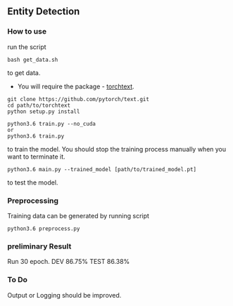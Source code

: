 ## Entity Detection

### How to use

run the script
```
bash get_data.sh
```
to get data.

- You will require the package - [torchtext](https://github.com/pytorch/text).
```
git clone https://github.com/pytorch/text.git
cd path/to/torchtext
python setup.py install
```


```
python3.6 train.py --no_cuda
or
python3.6 train.py
```

to train the model. You should stop the training process manually when you want to terminate it.

```
python3.6 main.py --trained_model [path/to/trained_model.pt]
```

to test the model.

### Preprocessing

Training data can be generated by running script

```
python3.6 preprocess.py
```

### preliminary Result

Run 30 epoch.
DEV  86.75%
TEST 86.38%

### To Do

Output or Logging should be improved.

